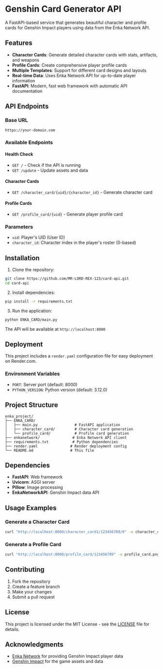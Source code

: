 # Genshin Card Generator API

A FastAPI-based service that generates beautiful character and profile cards for Genshin Impact players using data from the Enka Network API.

## Features

- **Character Cards**: Generate detailed character cards with stats, artifacts, and weapons
- **Profile Cards**: Create comprehensive player profile cards
- **Multiple Templates**: Support for different card designs and layouts
- **Real-time Data**: Uses Enka Network API for up-to-date player information
- **FastAPI**: Modern, fast web framework with automatic API documentation

## API Endpoints

### Base URL
```
https://your-domain.com
```

### Available Endpoints

#### Health Check
- `GET /` - Check if the API is running
- `GET /update` - Update assets and data

#### Character Cards
- `GET /character_card/{uid}/{character_id}` - Generate character card 

#### Profile Cards
- `GET /profile_card/{uid}` - Generate player profile card

### Parameters
- `uid`: Player's UID (User ID)
- `character_id`: Character index in the player's roster (0-based)

## Installation

1. Clone the repository:
```bash
git clone https://github.com/MR-LORD-REX-123/card-api.git
cd card-api
```

2. Install dependencies:
```bash
pip install -r requirements.txt
```

3. Run the application:
```bash
python ENKA_CARD/main.py
```

The API will be available at `http://localhost:8000`

## Deployment

This project includes a `render.yaml` configuration file for easy deployment on Render.com.

### Environment Variables
- `PORT`: Server port (default: 8000)
- `PYTHON_VERSION`: Python version (default: 3.12.0)

## Project Structure

```
enka_project/
├── ENKA_CARD/
│   ├── main.py                 # FastAPI application
│   ├── character_card/         # Character card generation
│   └── profile_card/           # Profile card generation
├── enkanetwork/               # Enka Network API client
├── requirements.txt           # Python dependencies
├── render.yaml               # Render deployment config
└── README.md                 # This file
```

## Dependencies

- **FastAPI**: Web framework
- **Uvicorn**: ASGI server
- **Pillow**: Image processing
- **EnkaNetworkAPI**: Genshin Impact data API

## Usage Examples

### Generate a Character Card
```bash
curl "http://localhost:8000/character_card1/123456789/0" -o character_card.png
```

### Generate a Profile Card
```bash
curl "http://localhost:8000/profile_card/123456789" -o profile_card.png
```

## Contributing

1. Fork the repository
2. Create a feature branch
3. Make your changes
4. Submit a pull request

## License

This project is licensed under the MIT License - see the [LICENSE](LICENSE) file for details.

## Acknowledgments

- [Enka Network](https://enka.network/) for providing Genshin Impact player data
- [Genshin Impact](https://genshin.hoyoverse.com/) for the game assets and data 
